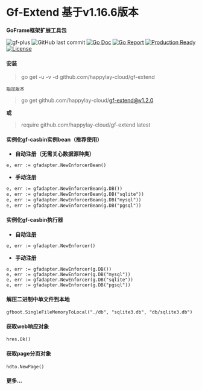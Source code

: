 # Gf-Extend 基于v1.16.6版本

**GoFrame框架扩展工具包**

![gf-plus](https://img.shields.io/badge/gf-plus-ea7b99)
![GitHub last commit](https://img.shields.io/github/last-commit/happylay-cloud/gf-extend?style=flat-square)
[![Go Doc](https://godoc.org/happylay-cloud/gf-extend?status.svg)](https://pkg.go.dev/github.com/happylay-cloud/gf-extend)
[![Go Report](https://goreportcard.com/badge/happylay-cloud/gf-extend?v=1)](https://goreportcard.com/report/happylay-cloud/gf-extend)
[![Production Ready](https://img.shields.io/badge/production-ready-blue.svg)](https://github.com/happylay-cloud/gf-extend)
[![License](https://img.shields.io/github/license/happylay-cloud/gf-extend.svg?style=flat)](https://github.com/happylay-cloud/gf-extend)

#### **安装**

> go get -u -v -d github.com/happylay-cloud/gf-extend

`指定版本`
> go get github.com/happylay-cloud/gf-extend@v1.2.0

**或**

> require github.com/happylay-cloud/gf-extend latest

#### 实例化gf-casbin实例bean（推荐使用）

* **自动注册（无需关心数据源种类）**

```
e, err := gfadapter.NewEnforcerBean()
```

* **手动注册**

```markdown
e, err := gfadapter.NewEnforcerBean(g.DB())
e, err := gfadapter.NewEnforcerBean(g.DB("sqlite"))
e, err := gfadapter.NewEnforcerBean(g.DB("mysql"))
e, err := gfadapter.NewEnforcerBean(g.DB("pgsql"))
```

#### 实例化gf-casbin执行器

* **自动注册**

```
e, err := gfadapter.NewEnforcer()
```

* **手动注册**

```
e, err := gfadapter.NewEnforcer(g.DB())
e, err := gfadapter.NewEnforcer(g.DB("mysql"))
e, err := gfadapter.NewEnforcer(g.DB("sqlite"))
e, err := gfadapter.NewEnforcer(g.DB("pgsql"))
```

#### 解压二进制中单文件到本地

```
gfboot.SingleFileMemoryToLocal("./db", "sqlite3.db", "db/sqlite3.db")
```

#### 获取web响应对象

```
hres.Ok()
```

#### 获取page分页对象

```
hdto.NewPage()
```

#### **更多...**
